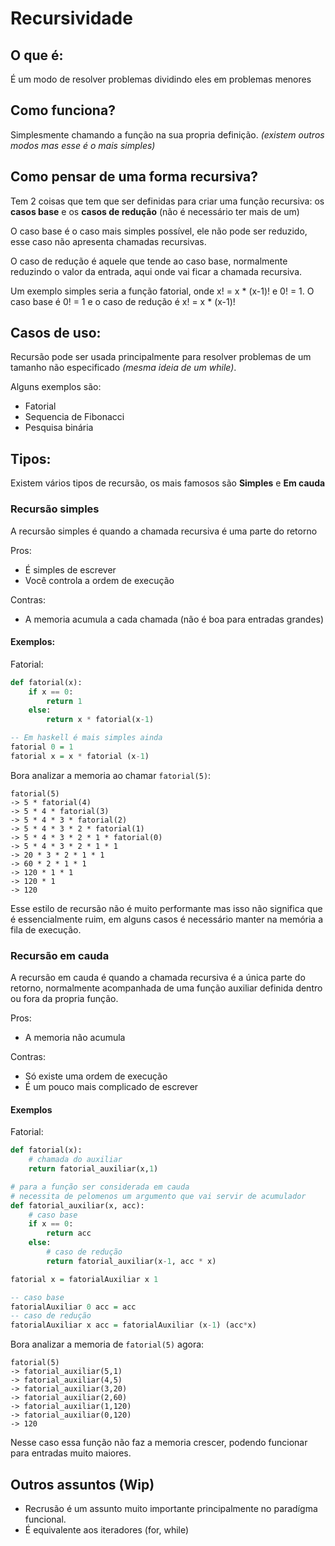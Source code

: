 
# Recursividade

## O que é:

É um modo de resolver problemas dividindo eles em problemas menores

## Como funciona?

Simplesmente chamando a função na sua propria definição. *(existem outros modos mas esse é o mais simples)*

## Como pensar de uma forma recursiva?

Tem 2 coisas que tem que ser definidas para criar uma função recursiva:
os **casos base** e os **casos de redução** (não é necessário ter mais de um)

O caso base é o caso mais simples possível, ele não pode ser reduzido, esse caso não apresenta chamadas recursivas.

O caso de redução é aquele que tende ao caso base, normalmente reduzindo o valor da entrada, aqui onde vai ficar a chamada recursiva.

Um exemplo simples seria a função fatorial, onde x! = x * (x-1)! e 0! = 1. O caso base é 0! = 1 e o caso de redução é x! = x * (x-1)!

## Casos de uso:

Recursão pode ser usada principalmente para resolver problemas de um tamanho não especificado *(mesma ideia de um while)*.

Alguns exemplos são:
- Fatorial
- Sequencia de Fibonacci
- Pesquisa binária


## Tipos:

Existem vários tipos de recursão, os mais famosos são **Simples** e **Em cauda**

### Recursão simples

A recursão simples é quando a chamada recursiva é uma parte do retorno

Pros:
- É simples de escrever
- Você controla a ordem de execução

Contras:
- A memoria acumula a cada chamada (não é boa para entradas grandes)


#### Exemplos:

Fatorial:

```py
def fatorial(x):
    if x == 0:
        return 1
    else:
        return x * fatorial(x-1)
```
```hs
-- Em haskell é mais simples ainda
fatorial 0 = 1
fatorial x = x * fatorial (x-1)
```

Bora analizar a memoria ao chamar `fatorial(5)`:
```
fatorial(5)
-> 5 * fatorial(4)
-> 5 * 4 * fatorial(3)
-> 5 * 4 * 3 * fatorial(2)
-> 5 * 4 * 3 * 2 * fatorial(1)
-> 5 * 4 * 3 * 2 * 1 * fatorial(0)
-> 5 * 4 * 3 * 2 * 1 * 1
-> 20 * 3 * 2 * 1 * 1
-> 60 * 2 * 1 * 1
-> 120 * 1 * 1
-> 120 * 1
-> 120
```

Esse estilo de recursão não é muito performante mas isso não significa que é essencialmente ruim,
em alguns casos é necessário manter na memória a fila de execução.

### Recursão em cauda

A recursão em cauda é quando a chamada recursiva é a única parte do retorno,
normalmente acompanhada de uma função auxiliar definida dentro ou fora da propria função.

Pros:
- A memoria não acumula

Contras:
- Só existe uma ordem de execução
- É um pouco mais complicado de escrever

#### Exemplos

Fatorial:

```py
def fatorial(x):
    # chamada do auxiliar
    return fatorial_auxiliar(x,1)

# para a função ser considerada em cauda
# necessita de pelomenos um argumento que vai servir de acumulador
def fatorial_auxiliar(x, acc):
    # caso base
    if x == 0:
        return acc
    else:
        # caso de redução
        return fatorial_auxiliar(x-1, acc * x)
```
```hs
fatorial x = fatorialAuxiliar x 1

-- caso base
fatorialAuxiliar 0 acc = acc
-- caso de redução
fatorialAuxiliar x acc = fatorialAuxiliar (x-1) (acc*x)
```
Bora analizar a memoria de `fatorial(5)` agora:

```
fatorial(5)
-> fatorial_auxiliar(5,1)
-> fatorial_auxiliar(4,5)
-> fatorial_auxiliar(3,20)
-> fatorial_auxiliar(2,60)
-> fatorial_auxiliar(1,120)
-> fatorial_auxiliar(0,120)
-> 120
```

Nesse caso essa função não faz a memoria crescer, podendo funcionar para entradas muito maiores.

## Outros assuntos (Wip)
- Recrusão é um assunto muito importante principalmente no paradígma funcional.
- É equivalente aos iteradores (for, while)

